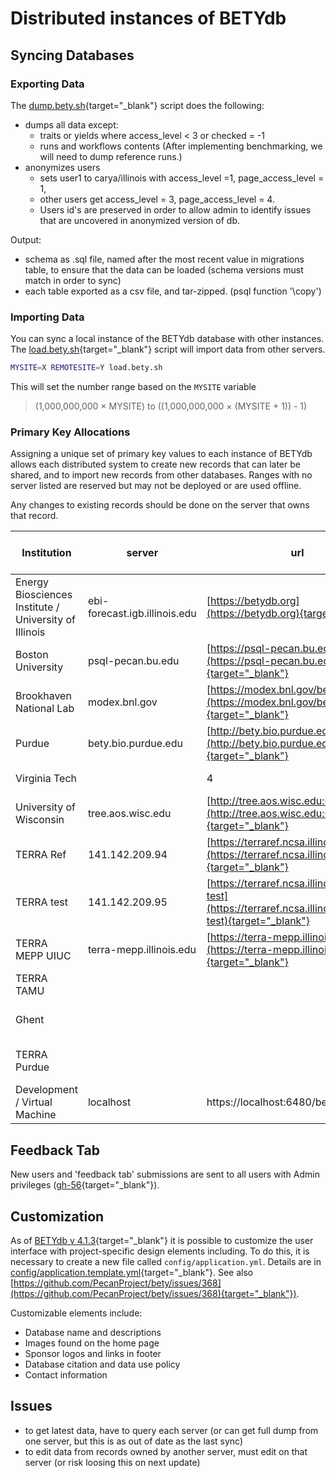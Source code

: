 # Distributed instances of BETYdb

## Syncing Databases

### Exporting Data

The
[dump.bety.sh](https://github.com/PecanProject/pecan/blob/master/scripts/dump.bety.sh){target="_blank"}
script does the following:

* dumps all data except:
    * traits or yields where access_level < 3 or checked = -1
    * runs and workflows contents (After implementing benchmarking, we will need to dump reference runs.) 
* anonymizes users
    * sets user1 to carya/illinois with access_level =1, page_access_level = 1, 
    * other users get access_level = 3, page_access_level = 4. 
    * Users id's are preserved in order to allow admin to identify issues that are uncovered in anonymized version of db.

Output: 

* schema as .sql file, named after the most recent value in migrations table, to ensure that the data can be loaded (schema versions must match in order to sync)
* each table exported as a csv file, and tar-zipped. (psql function '\copy')

### Importing Data

You can sync a local instance of the BETYdb database with other instances. The
[load.bety.sh](https://github.com/PecanProject/pecan/blob/master/scripts/load.bety.sh){target="_blank"}
script will import data from other servers.

```sh
MYSITE=X REMOTESITE=Y load.bety.sh
```

This will set the number range based on the `MYSITE` variable

> (1,000,000,000 × MYSITE) to ((1,000,000,000 × (MYSITE + 1)) - 1)


### Primary Key Allocations

Assigning a unique set of primary key values to each instance of BETYdb allows each distributed system to create new records that can later be shared, and to import new records from other databases. Ranges with no server listed are reserved but may not be deployed or are used offline.

Any changes to existing records should be done on the server that owns that record.

|Institution | server | url | id | allocated primary key values| 
|---|---|---|---|---|
| Energy Biosciences Institute / University of Illinois|ebi-forecast.igb.illinois.edu| [https://betydb.org](https://betydb.org){target="_blank"}| 0 | 1-1,000,000,000|
| Boston University| psql-pecan.bu.edu |[https://psql-pecan.bu.edu/bety](https://psql-pecan.bu.edu/bety){target="_blank"} | 1 | 1,000,000,001-2,000,000,000|
| Brookhaven National Lab|modex.bnl.gov|[https://modex.bnl.gov/bety](https://modex.bnl.gov/bety){target="_blank"}|  2 | 2,000,000,001-3,000,000,000|
| Purdue| bety.bio.purdue.edu | [http://bety.bio.purdue.edu/](http://bety.bio.purdue.edu/){target="_blank"} | 3 | 3,000,000,001-4,000,000,000|
| Virginia Tech  | | 4 | 4,000,000,001-5,000,000,000|
| University of Wisconsin | tree.aos.wisc.edu | [http://tree.aos.wisc.edu:6480/bety](http://tree.aos.wisc.edu:6480/bety){target="_blank"} | 5 | 5,000,000,001-6,000,000,000|
| TERRA Ref | 141.142.209.94  | [https://terraref.ncsa.illinois.edu/bety](https://terraref.ncsa.illinois.edu/bety){target="_blank"} | 6 | 6,000,000,001-7,000,000,000|
| TERRA test | 141.142.209.95 | [https://terraref.ncsa.illinois.edu/bety-test](https://terraref.ncsa.illinois.edu/bety-test){target="_blank"}  | 7 | 7,000,000,001-8,000,000,000|
| TERRA MEPP UIUC | terra-mepp.illinois.edu | [https://terra-mepp.illinois.edu/bety](https://terra-mepp.illinois.edu/bety){target="_blank"} | 8 | 8,000,000,001-9,000,000,000|
| TERRA TAMU |  |  | 9 | 9,000,000,001-10,000,000,000|
| Ghent      |  |  | 10 | 10,000,000,001 - 11,000,000,000|
|TERRA Purdue | | | 11 | 11,000,000,001 - 12,000,000,000| 
| Development / Virtual Machine |localhost| https://localhost:6480/bety | 99 | 99,000,000,000-a zillion|

## Feedback Tab

New users and 'feedback tab' submissions are sent to all users with Admin privileges ([gh-56](https://github.com/PecanProject/bety/issues/){target="_blank"}).
 
## Customization


As of [BETYdb v
4.1.3](https://github.com/PecanProject/bety/releases/tag/betydb_4.13){target="_blank"}
it is possible to customize the user interface with project-specific design
elements including. To do this, it is necessary to create a new file called
`config/application.yml`. Details are in
[config/application.template.yml](https://github.com/PecanProject/bety/blob/master/config/application.yml.template){target="_blank"}. See
also
[https://github.com/PecanProject/bety/issues/368](https://github.com/PecanProject/bety/issues/368){target="_blank"}).

Customizable elements include:

* Database name and descriptions
* Images found on the home page
* Sponsor logos and links in footer
* Database citation and data use policy
* Contact information

## Issues

* to get latest data, have to query each server (or can get full dump from one server, but this is as out of date as the last sync)
* to edit data from records owned by another server, must edit on that server (or risk loosing this on next update)

